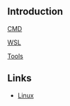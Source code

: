 ## Introduction











[CMD](/docs/CS/OS/Windows/CMD.md)





[WSL](/docs/CS/OS/Windows/WSL.md)





[Tools](/docs/CS/OS/Windows/Tools.md)







## Links



- [Linux](/docs/CS/OS/Linux/Linux.md)

